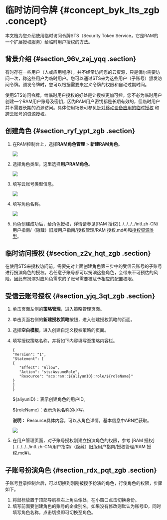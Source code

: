 # 临时访问令牌 {#concept_byk_lts_zgb .concept}

本文档为您介绍使用临时访问令牌STS（Security Token Service，它是RAM的一个扩展授权服务）给临时用户授权的方法。

## 背景介绍 {#section_96v_zaj_yqq .section}

有时存在一些用户（人或应用程序），并不经常访问您的云资源，只是偶尔需要访问一次，称这些用户为临时用户。您可以通过STS来为这些用户（子账号）颁发访问令牌。颁发令牌时，您可以根据需要来定义令牌的权限和自动过期时间。

使用STS访问令牌，给临时用户授权的好处是让授权更加可控。您不必为临时用户创建一个RAM用户账号及密钥，因为RAM用户密钥都是长期有效的，但临时用户并不需要长期的资源访问。具体使用场景可参见[针对移动设备应用的临时授权](../../../../intl.zh-CN/最佳实践/移动设备应用使用临时安全令牌访问阿里云.md#) 和[跨云账号的资源授权](../../../../intl.zh-CN/最佳实践/跨云账号的资源授权.md#)。

## 创建角色 {#section_ryf_ypt_zgb .section}

1.  在RAM控制台上，选择**RAM角色管理** \> **新建RAM角色**。

    ![](http://static-aliyun-doc.oss-cn-hangzhou.aliyuncs.com/assets/img/134307/156534246340209_zh-CN.png)

2.  选择角色类型，这里选择**用户RAM角色**。

    ![](http://static-aliyun-doc.oss-cn-hangzhou.aliyuncs.com/assets/img/134307/156534246340210_zh-CN.png)

3.  填写云账号类型信息。

    ![](http://static-aliyun-doc.oss-cn-hangzhou.aliyuncs.com/assets/img/134307/156534246340211_zh-CN.png)

4.  填写角色名称。

    ![](http://static-aliyun-doc.oss-cn-hangzhou.aliyuncs.com/assets/img/134307/156534246340212_zh-CN.png)

5.  角色创建成功后，给角色授权，详情请参见[RAM 授权](../../../../intl.zh-CN/用户指南/（隐藏）旧版用户指南/授权管理/RAM 授权.md#)和[授权资源类型](intl.zh-CN/用户指南/访问控制/授权资源类型.md#)。

## 临时访问授权 {#section_z2v_hqt_zgb .section}

在使用STS来授权访问前，需要先对上面创建角色第三步中的受信云账号的子账号进行扮演角色的授权。若任意子账号都可以扮演这些角色，会带来不可预估的风险，因此有扮演对应角色需求的子账号需要被赋予相应的配置权限。

## 受信云账号授权 {#section_yjq_3qt_zgb .section}

1.  单击页面左侧的**策略管理**，进入策略管理页面。
2.  单击页面右侧的**新建授权策略**按钮，进入创建授权策略的页面。
3.  选择**空白模板**，进入创建自定义授权策略的页面。
4.  填写授权策略名称，并将如下内容填写至策略内容栏。

    ``` {#codeblock_s56_1g3_k6e}
    {
    "Version": "1",
    "Statement": [
    {
       "Effect": "Allow",
       "Action": "sts:AssumeRole",
       "Resource": "acs:ram::${aliyunID}:role/${roleName}"
    }
    ]
    }
    ```

    $\{aliyunID\}：表示创建角色的用户ID。

    $\{roleName\}：表示角色名称的小写。

    **说明：** Resource具体内容，可以从角色详情，基本信息中ARN栏获取。

    ![](http://static-aliyun-doc.oss-cn-hangzhou.aliyuncs.com/assets/img/134307/156534246340213_zh-CN.png)

5.  在用户管理页面，对子账号授权刚建立扮演角色的权限，参考 [RAM 授权](../../../../intl.zh-CN/用户指南/（隐藏）旧版用户指南/授权管理/RAM 授权.md#)。

## 子账号扮演角色 {#section_rdx_pqt_zgb .section}

子账号登录控制台后，可以切换到刚刚被授予扮演的角色，行使角色的权限，步骤如下。

1.  将鼠标放置于顶部导航栏右上角头像处，在小窗口点击切换身份。
2.  填写前面要创建角色的账号的企业别名，如果没有修改则默认为账号ID，同时填写角色名称，点击切换即可切换至角色。

